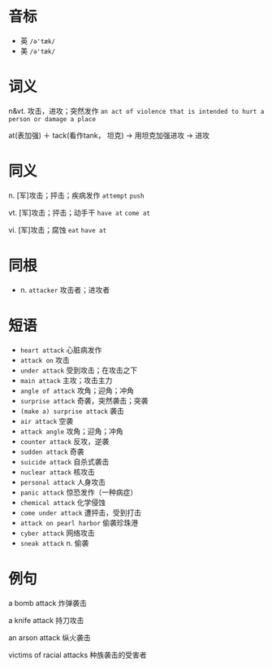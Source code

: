 # 音标

- 英 `/ə'tæk/`
- 美 `/ə'tæk/`

# 词义

n&vt. 攻击，进攻；突然发作
`an act of violence that is intended to hurt a person or damage a place`



at(表加强) ＋ tack(看作tank， 坦克) → 用坦克加强进攻 → 进攻

# 同义

n. [军]攻击；抨击；疾病发作
`attempt` `push`

vt. [军]攻击；抨击；动手干
`have at` `come at`

vi. [军]攻击；腐蚀
`eat` `have at`

# 同根

- n. `attacker` 攻击者；进攻者

# 短语

- `heart attack` 心脏病发作
- `attack on` 攻击
- `under attack` 受到攻击；在攻击之下
- `main attack` 主攻；攻击主力
- `angle of attack` 攻角；迎角；冲角
- `surprise attack` 奇袭，突然袭击；突袭
- `(make a) surprise attack` 袭击
- `air attack` 空袭
- `attack angle` 攻角；迎角；冲角
- `counter attack` 反攻，逆袭
- `sudden attack` 奇袭
- `suicide attack` 自杀式袭击
- `nuclear attack` 核攻击
- `personal attack` 人身攻击
- `panic attack` 惊恐发作（一种病症）
- `chemical attack` 化学侵蚀
- `come under attack` 遭抨击，受到打击
- `attack on pearl harbor` 偷袭珍珠港
- `cyber attack` 网络攻击
- `sneak attack` n. 偷袭

# 例句

a bomb attack
炸弹袭击

a knife attack
持刀攻击

an arson attack
纵火袭击

victims of racial attacks
种族袭击的受害者


